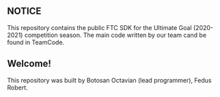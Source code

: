 ## NOTICE

This repository contains the public FTC SDK for the Ultimate Goal (2020-2021) competition season.
The main code written by our team cand be found in TeamCode.

## Welcome!

This repository was built by Botosan Octavian (lead programmer), Fedus Robert.
